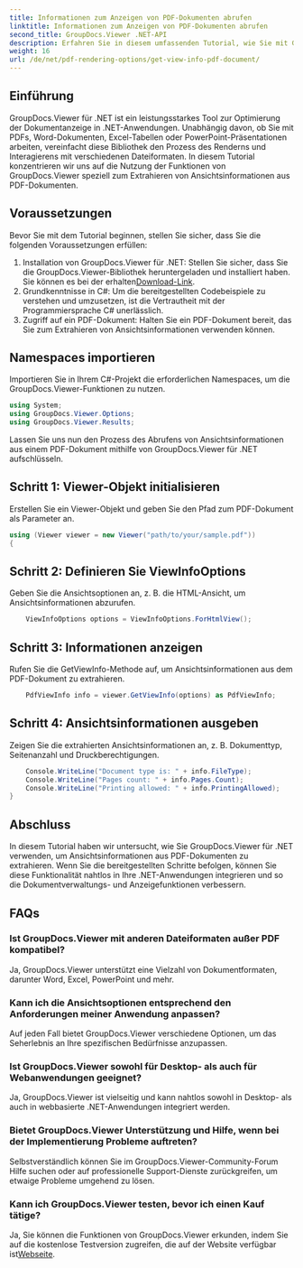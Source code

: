 ```yaml
---
title: Informationen zum Anzeigen von PDF-Dokumenten abrufen
linktitle: Informationen zum Anzeigen von PDF-Dokumenten abrufen
second_title: GroupDocs.Viewer .NET-API
description: Erfahren Sie in diesem umfassenden Tutorial, wie Sie mit GroupDocs.Viewer für .NET Ansichtsinformationen aus PDF-Dokumenten extrahieren.
weight: 16
url: /de/net/pdf-rendering-options/get-view-info-pdf-document/
---
```

## Einführung
GroupDocs.Viewer für .NET ist ein leistungsstarkes Tool zur Optimierung der Dokumentanzeige in .NET-Anwendungen. Unabhängig davon, ob Sie mit PDFs, Word-Dokumenten, Excel-Tabellen oder PowerPoint-Präsentationen arbeiten, vereinfacht diese Bibliothek den Prozess des Renderns und Interagierens mit verschiedenen Dateiformaten. In diesem Tutorial konzentrieren wir uns auf die Nutzung der Funktionen von GroupDocs.Viewer speziell zum Extrahieren von Ansichtsinformationen aus PDF-Dokumenten.
## Voraussetzungen
Bevor Sie mit dem Tutorial beginnen, stellen Sie sicher, dass Sie die folgenden Voraussetzungen erfüllen:
1.  Installation von GroupDocs.Viewer für .NET: Stellen Sie sicher, dass Sie die GroupDocs.Viewer-Bibliothek heruntergeladen und installiert haben. Sie können es bei der erhalten[Download-Link](https://releases.groupdocs.com/viewer/net/).   
2. Grundkenntnisse in C#: Um die bereitgestellten Codebeispiele zu verstehen und umzusetzen, ist die Vertrautheit mit der Programmiersprache C# unerlässlich.
3. Zugriff auf ein PDF-Dokument: Halten Sie ein PDF-Dokument bereit, das Sie zum Extrahieren von Ansichtsinformationen verwenden können.

## Namespaces importieren
Importieren Sie in Ihrem C#-Projekt die erforderlichen Namespaces, um die GroupDocs.Viewer-Funktionen zu nutzen.

```csharp
using System;
using GroupDocs.Viewer.Options;
using GroupDocs.Viewer.Results;
```


Lassen Sie uns nun den Prozess des Abrufens von Ansichtsinformationen aus einem PDF-Dokument mithilfe von GroupDocs.Viewer für .NET aufschlüsseln.
## Schritt 1: Viewer-Objekt initialisieren
Erstellen Sie ein Viewer-Objekt und geben Sie den Pfad zum PDF-Dokument als Parameter an.
```csharp
using (Viewer viewer = new Viewer("path/to/your/sample.pdf"))
{
```
## Schritt 2: Definieren Sie ViewInfoOptions
Geben Sie die Ansichtsoptionen an, z. B. die HTML-Ansicht, um Ansichtsinformationen abzurufen.
```csharp
	ViewInfoOptions options = ViewInfoOptions.ForHtmlView();
```
## Schritt 3: Informationen anzeigen
Rufen Sie die GetViewInfo-Methode auf, um Ansichtsinformationen aus dem PDF-Dokument zu extrahieren.
```csharp
	PdfViewInfo info = viewer.GetViewInfo(options) as PdfViewInfo;
```
## Schritt 4: Ansichtsinformationen ausgeben
Zeigen Sie die extrahierten Ansichtsinformationen an, z. B. Dokumenttyp, Seitenanzahl und Druckberechtigungen.
```csharp
	Console.WriteLine("Document type is: " + info.FileType);
	Console.WriteLine("Pages count: " + info.Pages.Count);
	Console.WriteLine("Printing allowed: " + info.PrintingAllowed);
}
```

## Abschluss
In diesem Tutorial haben wir untersucht, wie Sie GroupDocs.Viewer für .NET verwenden, um Ansichtsinformationen aus PDF-Dokumenten zu extrahieren. Wenn Sie die bereitgestellten Schritte befolgen, können Sie diese Funktionalität nahtlos in Ihre .NET-Anwendungen integrieren und so die Dokumentverwaltungs- und Anzeigefunktionen verbessern.
## FAQs
### Ist GroupDocs.Viewer mit anderen Dateiformaten außer PDF kompatibel?
Ja, GroupDocs.Viewer unterstützt eine Vielzahl von Dokumentformaten, darunter Word, Excel, PowerPoint und mehr.
### Kann ich die Ansichtsoptionen entsprechend den Anforderungen meiner Anwendung anpassen?
Auf jeden Fall bietet GroupDocs.Viewer verschiedene Optionen, um das Seherlebnis an Ihre spezifischen Bedürfnisse anzupassen.
### Ist GroupDocs.Viewer sowohl für Desktop- als auch für Webanwendungen geeignet?
Ja, GroupDocs.Viewer ist vielseitig und kann nahtlos sowohl in Desktop- als auch in webbasierte .NET-Anwendungen integriert werden.
### Bietet GroupDocs.Viewer Unterstützung und Hilfe, wenn bei der Implementierung Probleme auftreten?
Selbstverständlich können Sie im GroupDocs.Viewer-Community-Forum Hilfe suchen oder auf professionelle Support-Dienste zurückgreifen, um etwaige Probleme umgehend zu lösen.
### Kann ich GroupDocs.Viewer testen, bevor ich einen Kauf tätige?
 Ja, Sie können die Funktionen von GroupDocs.Viewer erkunden, indem Sie auf die kostenlose Testversion zugreifen, die auf der Website verfügbar ist[Webseite](https://purchase.groupdocs.com/buy).